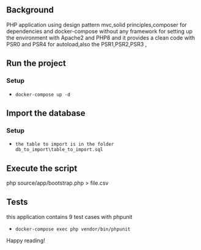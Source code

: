 ## Background

PHP application using design pattern mvc,solid principles,composer for dependencies
and docker-compose without any framework for setting up the environment with Apache2 and PHP8
and it provides a clean code with PSR0 and PSR4 for autoload,also the
PSR1,PSR2,PSR3 ,

## Run the project
### Setup
- `docker-compose up -d`

## Import the database
### Setup
- `the table to import is in the folder db_to_import\table_to_import.sql`

## Execute the script

php source/app/bootstrap.php > file.csv


## Tests
this application contains 9 test cases with phpunit
- `docker-compose exec php vendor/bin/phpunit`

Happy reading!
